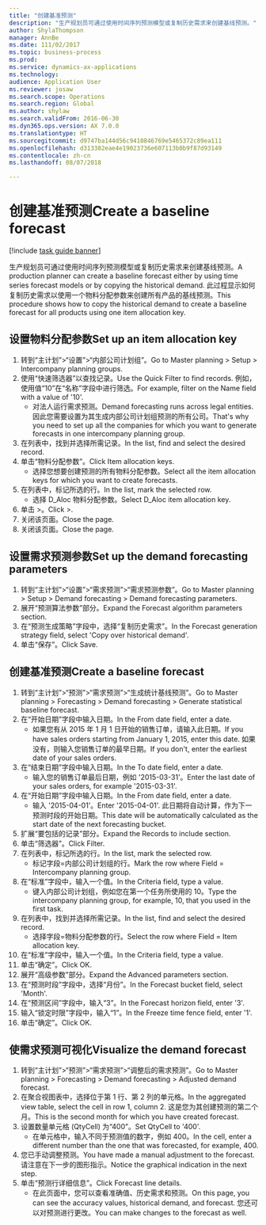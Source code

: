 ```yaml
--- 
title: "创建基准预测"
description: "生产规划员可通过使用时间序列预测模型或复制历史需求来创建基线预测。"
author: ShylaThompson
manager: AnnBe
ms.date: 111/02/2017
ms.topic: business-process
ms.prod: 
ms.service: dynamics-ax-applications
ms.technology: 
audience: Application User
ms.reviewer: josaw
ms.search.scope: Operations
ms.search.region: Global
ms.author: shylaw
ms.search.validFrom: 2016-06-30
ms.dyn365.ops.version: AX 7.0.0
ms.translationtype: HT
ms.sourcegitcommit: d9747ba144d56c9410846769e5465372c89ea111
ms.openlocfilehash: d313382eae4e19023736e607113b0b9f87d93149
ms.contentlocale: zh-cn
ms.lasthandoff: 08/07/2018

---
```

# <a name="create-a-baseline-forecast"></a><span data-ttu-id="c0b42-103">创建基准预测</span><span class="sxs-lookup"><span data-stu-id="c0b42-103">Create a baseline forecast</span></span>

[!include [task guide banner](../../includes/task-guide-banner.md)]

<span data-ttu-id="c0b42-104">生产规划员可通过使用时间序列预测模型或复制历史需求来创建基线预测。</span><span class="sxs-lookup"><span data-stu-id="c0b42-104">A production planner can create a baseline forecast either by using time series forecast models or by copying the historical demand.</span></span> <span data-ttu-id="c0b42-105">此过程显示如何复制历史需求以使用一个物料分配参数来创建所有产品的基线预测。</span><span class="sxs-lookup"><span data-stu-id="c0b42-105">This procedure shows how to copy the historical demand to create a baseline forecast for all products using one item allocation key.</span></span> 


## <a name="set-up-an-item-allocation-key"></a><span data-ttu-id="c0b42-106">设置物料分配参数</span><span class="sxs-lookup"><span data-stu-id="c0b42-106">Set up an item allocation key</span></span>
1. <span data-ttu-id="c0b42-107">转到“主计划”>“设置”>“内部公司计划组”。</span><span class="sxs-lookup"><span data-stu-id="c0b42-107">Go to Master planning > Setup > Intercompany planning groups.</span></span>
2. <span data-ttu-id="c0b42-108">使用“快速筛选器”以查找记录。</span><span class="sxs-lookup"><span data-stu-id="c0b42-108">Use the Quick Filter to find records.</span></span> <span data-ttu-id="c0b42-109">例如，使用值“10”在“名称”字段中进行筛选。</span><span class="sxs-lookup"><span data-stu-id="c0b42-109">For example, filter on the Name field with a value of '10'.</span></span>
    * <span data-ttu-id="c0b42-110">对法人运行需求预测。</span><span class="sxs-lookup"><span data-stu-id="c0b42-110">Demand forecasting runs across legal entities.</span></span> <span data-ttu-id="c0b42-111">因此您需要设置为其生成内部公司计划组预测的所有公司。</span><span class="sxs-lookup"><span data-stu-id="c0b42-111">That's why you need to set up all the companies for which you want to generate forecasts in one intercompany planning group.</span></span>  
3. <span data-ttu-id="c0b42-112">在列表中，找到并选择所需记录。</span><span class="sxs-lookup"><span data-stu-id="c0b42-112">In the list, find and select the desired record.</span></span>
4. <span data-ttu-id="c0b42-113">单击“物料分配参数”。</span><span class="sxs-lookup"><span data-stu-id="c0b42-113">Click Item allocation keys.</span></span>
    * <span data-ttu-id="c0b42-114">选择您想要创建预测的所有物料分配参数。</span><span class="sxs-lookup"><span data-stu-id="c0b42-114">Select all the item allocation keys for which you want to create forecasts.</span></span>  
5. <span data-ttu-id="c0b42-115">在列表中，标记所选的行。</span><span class="sxs-lookup"><span data-stu-id="c0b42-115">In the list, mark the selected row.</span></span>
    * <span data-ttu-id="c0b42-116">选择 D_Aloc 物料分配参数。</span><span class="sxs-lookup"><span data-stu-id="c0b42-116">Select D_Aloc item allocation key.</span></span>  
6. <span data-ttu-id="c0b42-117">单击 >。</span><span class="sxs-lookup"><span data-stu-id="c0b42-117">Click >.</span></span>
7. <span data-ttu-id="c0b42-118">关闭该页面。</span><span class="sxs-lookup"><span data-stu-id="c0b42-118">Close the page.</span></span>
8. <span data-ttu-id="c0b42-119">关闭该页面。</span><span class="sxs-lookup"><span data-stu-id="c0b42-119">Close the page.</span></span>

## <a name="set-up-the-demand-forecasting-parameters"></a><span data-ttu-id="c0b42-120">设置需求预测参数</span><span class="sxs-lookup"><span data-stu-id="c0b42-120">Set up the demand forecasting parameters</span></span>
1. <span data-ttu-id="c0b42-121">转到“主计划”>“设置”>“需求预测”>“需求预测参数”。</span><span class="sxs-lookup"><span data-stu-id="c0b42-121">Go to Master planning > Setup > Demand forecasting > Demand forecasting parameters.</span></span>
2. <span data-ttu-id="c0b42-122">展开“预测算法参数”部分。</span><span class="sxs-lookup"><span data-stu-id="c0b42-122">Expand the Forecast algorithm parameters section.</span></span>
3. <span data-ttu-id="c0b42-123">在“预测生成策略”字段中，选择“复制历史需求”。</span><span class="sxs-lookup"><span data-stu-id="c0b42-123">In the Forecast generation strategy field, select 'Copy over historical demand'.</span></span>
4. <span data-ttu-id="c0b42-124">单击“保存”。</span><span class="sxs-lookup"><span data-stu-id="c0b42-124">Click Save.</span></span>

## <a name="create-a-baseline-forecast"></a><span data-ttu-id="c0b42-125">创建基准预测</span><span class="sxs-lookup"><span data-stu-id="c0b42-125">Create a baseline forecast</span></span>
1. <span data-ttu-id="c0b42-126">转到“主计划”>“预测”>“需求预测”>“生成统计基线预测”。</span><span class="sxs-lookup"><span data-stu-id="c0b42-126">Go to Master planning > Forecasting > Demand forecasting > Generate statistical baseline forecast.</span></span>
2. <span data-ttu-id="c0b42-127">在“开始日期”字段中输入日期。</span><span class="sxs-lookup"><span data-stu-id="c0b42-127">In the From date field, enter a date.</span></span>
    * <span data-ttu-id="c0b42-128">如果您有从 2015 年 1 月 1 日开始的销售订单，请输入此日期。</span><span class="sxs-lookup"><span data-stu-id="c0b42-128">If you have sales orders starting from January 1, 2015, enter this date.</span></span> <span data-ttu-id="c0b42-129">如果没有，则输入您销售订单的最早日期。</span><span class="sxs-lookup"><span data-stu-id="c0b42-129">If you don't, enter the earliest date of your sales orders.</span></span>  
3. <span data-ttu-id="c0b42-130">在“结束日期”字段中输入日期。</span><span class="sxs-lookup"><span data-stu-id="c0b42-130">In the To date field, enter a date.</span></span>
    * <span data-ttu-id="c0b42-131">输入您的销售订单最后日期，例如 '2015-03-31'。</span><span class="sxs-lookup"><span data-stu-id="c0b42-131">Enter the last date of your sales orders, for example '2015-03-31'.</span></span>  
4. <span data-ttu-id="c0b42-132">在“开始日期”字段中输入日期。</span><span class="sxs-lookup"><span data-stu-id="c0b42-132">In the From date field, enter a date.</span></span>
    * <span data-ttu-id="c0b42-133">输入 '2015-04-01'。</span><span class="sxs-lookup"><span data-stu-id="c0b42-133">Enter '2015-04-01'.</span></span> <span data-ttu-id="c0b42-134">此日期将自动计算，作为下一预测时段的开始日期。</span><span class="sxs-lookup"><span data-stu-id="c0b42-134">This date will be automatically calculated as the start date of the next forecasting bucket.</span></span>  
5. <span data-ttu-id="c0b42-135">扩展“要包括的记录”部分。</span><span class="sxs-lookup"><span data-stu-id="c0b42-135">Expand the Records to include section.</span></span>
6. <span data-ttu-id="c0b42-136">单击“筛选器”。</span><span class="sxs-lookup"><span data-stu-id="c0b42-136">Click Filter.</span></span>
7. <span data-ttu-id="c0b42-137">在列表中，标记所选的行。</span><span class="sxs-lookup"><span data-stu-id="c0b42-137">In the list, mark the selected row.</span></span>
    * <span data-ttu-id="c0b42-138">标记字段=内部公司计划组的行。</span><span class="sxs-lookup"><span data-stu-id="c0b42-138">Mark the row where Field = Intercompany planning group.</span></span>  
8. <span data-ttu-id="c0b42-139">在“标准”字段中，输入一个值。</span><span class="sxs-lookup"><span data-stu-id="c0b42-139">In the Criteria field, type a value.</span></span>
    * <span data-ttu-id="c0b42-140">键入内部公司计划组，例如您在第一个任务所使用的 10。</span><span class="sxs-lookup"><span data-stu-id="c0b42-140">Type the intercompany planning group, for example, 10, that you used in the first task.</span></span>  
9. <span data-ttu-id="c0b42-141">在列表中，找到并选择所需记录。</span><span class="sxs-lookup"><span data-stu-id="c0b42-141">In the list, find and select the desired record.</span></span>
    * <span data-ttu-id="c0b42-142">选择字段=物料分配参数的行。</span><span class="sxs-lookup"><span data-stu-id="c0b42-142">Select the row where Field = Item allocation key.</span></span>  
10. <span data-ttu-id="c0b42-143">在“标准”字段中，输入一个值。</span><span class="sxs-lookup"><span data-stu-id="c0b42-143">In the Criteria field, type a value.</span></span>
11. <span data-ttu-id="c0b42-144">单击“确定”。</span><span class="sxs-lookup"><span data-stu-id="c0b42-144">Click OK.</span></span>
12. <span data-ttu-id="c0b42-145">展开“高级参数”部分。</span><span class="sxs-lookup"><span data-stu-id="c0b42-145">Expand the Advanced parameters section.</span></span>
13. <span data-ttu-id="c0b42-146">在“预测时段”字段中，选择“月份”。</span><span class="sxs-lookup"><span data-stu-id="c0b42-146">In the Forecast bucket field, select 'Month'.</span></span>
14. <span data-ttu-id="c0b42-147">在“预测区间”字段中，输入“3”。</span><span class="sxs-lookup"><span data-stu-id="c0b42-147">In the Forecast horizon field, enter '3'.</span></span>
15. <span data-ttu-id="c0b42-148">输入“锁定时限”字段中，输入“1”。</span><span class="sxs-lookup"><span data-stu-id="c0b42-148">In the Freeze time fence field, enter '1'.</span></span>
16. <span data-ttu-id="c0b42-149">单击“确定”。</span><span class="sxs-lookup"><span data-stu-id="c0b42-149">Click OK.</span></span>

## <a name="visualize-the-demand-forecast"></a><span data-ttu-id="c0b42-150">使需求预测可视化</span><span class="sxs-lookup"><span data-stu-id="c0b42-150">Visualize the demand forecast</span></span>
1. <span data-ttu-id="c0b42-151">转到“主计划”>“预测”>“需求预测”>“调整后的需求预测”。</span><span class="sxs-lookup"><span data-stu-id="c0b42-151">Go to Master planning > Forecasting > Demand forecasting > Adjusted demand forecast.</span></span>
2. <span data-ttu-id="c0b42-152">在聚合视图表中，选择位于第 1 行、第 2 列的单元格。</span><span class="sxs-lookup"><span data-stu-id="c0b42-152">In the aggregated view table, select the cell in row 1, column 2.</span></span> <span data-ttu-id="c0b42-153">这是您为其创建预测的第二个月。</span><span class="sxs-lookup"><span data-stu-id="c0b42-153">This is the second month for which you have created forecast.</span></span>
3. <span data-ttu-id="c0b42-154">设置数量单元格 (QtyCell) 为“400”。</span><span class="sxs-lookup"><span data-stu-id="c0b42-154">Set QtyCell to '400'.</span></span>
    * <span data-ttu-id="c0b42-155">在单元格中，输入不同于预测值的数字，例如 400。</span><span class="sxs-lookup"><span data-stu-id="c0b42-155">In the cell, enter a different number than the one that was forecasted, for example, 400.</span></span>  
4. <span data-ttu-id="c0b42-156">您已手动调整预测。</span><span class="sxs-lookup"><span data-stu-id="c0b42-156">You have made a manual adjustment to the forecast.</span></span> <span data-ttu-id="c0b42-157">请注意在下一步的图形指示。</span><span class="sxs-lookup"><span data-stu-id="c0b42-157">Notice the graphical indication in the next step.</span></span>
5. <span data-ttu-id="c0b42-158">单击“预测行详细信息”。</span><span class="sxs-lookup"><span data-stu-id="c0b42-158">Click Forecast line details.</span></span>
    * <span data-ttu-id="c0b42-159">在此页面中，您可以查看准确值、历史需求和预测。</span><span class="sxs-lookup"><span data-stu-id="c0b42-159">On this page, you can see the accuracy values, historical demand, and forecast.</span></span> <span data-ttu-id="c0b42-160">您还可以对预测进行更改。</span><span class="sxs-lookup"><span data-stu-id="c0b42-160">You can make changes to the forecast as well.</span></span>  


